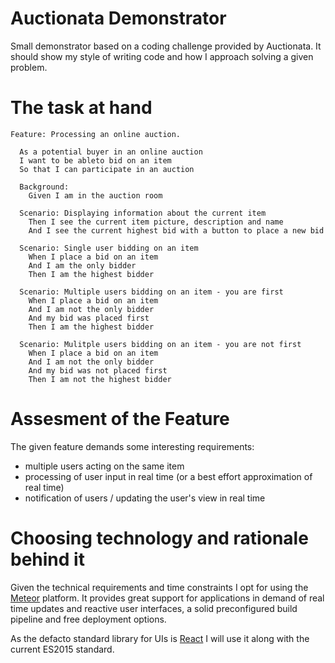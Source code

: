 # Auctionata Demonstrator

Small demonstrator based on a coding challenge provided by Auctionata. It should show my style of writing code and how
I approach solving a given problem.

# The task at hand

```gherkin
Feature: Processing an online auction.

  As a potential buyer in an online auction
  I want to be ableto bid on an item
  So that I can participate in an auction

  Background:
    Given I am in the auction room

  Scenario: Displaying information about the current item
    Then I see the current item picture, description and name
    And I see the current highest bid with a button to place a new bid

  Scenario: Single user bidding on an item
    When I place a bid on an item
    And I am the only bidder
    Then I am the highest bidder

  Scenario: Multiple users bidding on an item - you are first
    When I place a bid on an item
    And I am not the only bidder
    And my bid was placed first
    Then I am the highest bidder

  Scenario: Mulitple users bidding on an item - you are not first
    When I place a bid on an item
    And I am not the only bidder
    And my bid was not placed first
    Then I am not the highest bidder
```

# Assesment of the Feature

The given feature demands some interesting requirements:

* multiple users acting on the same item
* processing of user input in real time (or a best effort approximation of real time)
* notification of users / updating the user's view in real time

# Choosing technology and rationale behind it

Given the technical requirements and time constraints I opt for using the [Meteor](https://www.meteor.com) platform.
It provides great support for applications in demand of real time updates and reactive user interfaces, a solid 
preconfigured build pipeline and free deployment options.

As the defacto standard library for UIs is [React](https://facebook.github.io/react/) I will use it along with the
current ES2015 standard.
